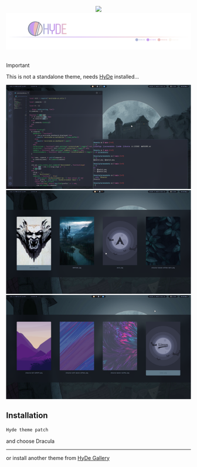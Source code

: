 <div align = center>
    <a href="https://discord.gg/AYbJ9MJez7">
        <img src="https://img.shields.io/discord/1200448076620501063?style=for-the-badge&logo=discord&label=The%20HyDe%20Project&labelColor=ebbcba&color=c79bf0&link=https%3A%2F%2Fdiscord.gg%2FAYbJ9MJez7">
    </a>
</div>
<div align = center><img src="https://raw.githubusercontent.com/prasanthrangan/hyprdots/main/Source/assets/hyde_banner.png"><br><br></div>

> [!IMPORTANT]
> This is not a standalone theme, needs [HyDe](https://github.com/prasanthrangan/hyprdots) installed...

![t1](./screenshots/240504_10h47m00s_screenshot.png)
![t2](./screenshots/wals1.png)
![t3](./screenshots/wals2.png)

## Installation

```sh
Hyde theme patch
```
and choose Dracula

---

or install another theme from [HyDe Gallery](https://github.com/kRHYME7/hyde-gallery)
